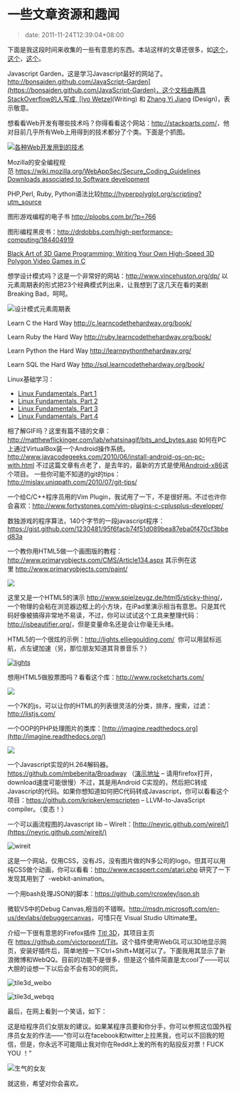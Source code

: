 # 一些文章资源和趣闻
>date: 2011-11-24T12:39:04+08:00


下面是我这段时间来收集的一些有意思的东西。本站这样的文章还很多，如[这个](/2011/%E4%B8%80%E4%BA%9B%E6%96%87%E7%AB%A0%E5%92%8C%E5%90%84%E7%A7%8D%E8%B5%84%E6%BA%90.md "一些文章和各种资源")，[这个](/2010/%E4%B8%80%E4%BA%9B%E9%9D%9E%E5%B8%B8%E6%9C%89%E6%84%8F%E6%80%9D%E7%9A%84%E6%9D%82%E9%A1%B9%E8%B5%84%E6%BA%90.md)，[这个](/2011/%E4%B8%80%E4%BA%9B%E6%9C%89%E6%84%8F%E6%80%9D%E7%9A%84%E8%B4%B4%E5%AD%90%E5%92%8C%E5%B7%A5%E5%85%B7.md)。


Javascript Garden，这是学习Javascript最好的网站了。[http://bonsaiden.github.com/JavaScript-Garden](https://bonsaiden.github.com/JavaScript-Garden)，这个文档由两具StackOverflow的人写成, [Ivo Wetzel](http://stackoverflow.com/users/170224/ivo-wetzel)(Writing) 和 [Zhang Yi Jiang](http://stackoverflow.com/users/313758/yi-jiang) (Design)，表示敬意。


想看看Web开发有哪些技术吗？你得看看这个网站：<http://stackparts.com/>，他对目前几乎所有Web上用得到的技术都分了个类。下面是个抓图。


[![](/assets/images/coolshell.cn/wp-content/uploads/2011/11/stackparts.com_.png "各种Web开发用到的技术")](http://stackparts.com)


Mozilla的安全编程规范 <https://wiki.mozilla.org/WebAppSec/Secure_Coding_Guidelines> [Downloads associated to Software development](http://research.microsoft.com/apps/dp/sq.aspx?a=47204&sq=dl#a=!77148!80820!132314!81593!77135!103269!77072!138731!77112!131133!149403!77128!78088!143130!77023!139171!138997!141118&p=1&ps=36)


PHP,Perl, Ruby, Python语法比较<http://hyperpolyglot.org/scripting?utm_source>



图形游戏编程的电子书 <http://ploobs.com.br/?p=766>


图形编程黑皮书：<http://drdobbs.com/high-performance-computing/184404919>


[Black Art of 3D Game Programming: Writing Your Own High-Speed 3D Polygon Video Games in C](http://www.dpfiles.com/dpfileswiki/index.php?title=Black_Art_of_3D_Game_Programming:_Writing_Your_Own_High-Speed_3D_Polygon_Video_Games_in_C)


想学设计模式吗？这是一个非常好的网站：<http://www.vincehuston.org/dp/> 以元素周期表的形式把23个经典模式列出来，让我想到了这几天在看的美剧Breaking Bad，呵呵。


![](/assets/images/www.vincehuston.org/images/GoF_full_medium.png "设计模式元素周期表")


Learn C the Hard Way <http://c.learncodethehardway.org/book/>


Learn Ruby the Hard Way <http://ruby.learncodethehardway.org/book/>


Learn Python the Hard Way <http://learnpythonthehardway.org/>


Learn SQL the Hard Way <http://sql.learncodethehardway.org/book/>


Linux基础学习：


* [Linux Fundamentals, Part 1](http://www.funtoo.org/wiki/Linux_Fundamentals,_Part_1 "Linux Fundamentals, Part 2")
* [Linux Fundamentals, Part 2](http://www.funtoo.org/wiki/Linux_Fundamentals,_Part_2 "Linux Fundamentals, Part 2")
* [Linux Fundamentals, Part 3](http://www.funtoo.org/wiki/Linux_Fundamentals,_Part_3 "Linux Fundamentals, Part 3")
* [Linux Fundamentals, Part 4](http://www.funtoo.org/wiki/Linux_Fundamentals,_Part_4 "Linux Fundamentals, Part 4")


相了解GIF吗？这里有篇不错的文章：<http://matthewflickinger.com/lab/whatsinagif/bits_and_bytes.asp>
如何在PC上通过VirtualBox装一个Android操作系统。 <http://www.javacodegeeks.com/2010/06/install-android-os-on-pc-with.html> 不过这篇文章有点老了，是去年的，最新的方式是使用[Android-x86](http://www.android-x86.org/)这个项目。
一些你可能不知道的git的tips：<http://mislav.uniqpath.com/2010/07/git-tips/>


一个给C/C++程序员用的Vim Plugin，我试用了一下，不是很好用。不过也许你会喜欢：<http://www.fortystones.com/vim-plugins-c-cplusplus-developer/>


数独游戏的程序算法，140个字节的一段javascript程序： <https://gist.github.com/1230481/95f6facb74f51d089bea87eba0f470cf3bbed83a>


一个教你用HTML5做一个画图版的教程：<http://www.primaryobjects.com/CMS/Article134.aspx> 其示例在这里 <http://www.primaryobjects.com/paint/>


![](https://lh5.googleusercontent.com/-z17zh24rw4k/TmrH2wrPSRI/AAAAAAAAADQ/Az9W5Lge3Ok/h301/Untitled-1.gif)


这里又是一个HTML5的演示 <http://www.spielzeugz.de/html5/sticky-thing/>，一个物理的会粘在浏览器边框上的小方块，在iPad里演示相当有意思。只是其代码好像被搞得非常地不易读，不过，你可以试试这个工具来整理代码：<http://jsbeautifier.org/>，但是变量命名还是会让你毫无头绪。


HTML5的一个很炫的示例：<http://lights.elliegoulding.com/>  你可以用鼠标巡航，点左键加速（另，那位朋友知道其背景音乐？）


[![](/assets/images/coolshell.cn/wp-content/uploads/2011/11/lights.jpg "lights")](http://lights.elliegoulding.com/)


想用HTML5做股票图吗？看看这个库：<http://www.rocketcharts.com/>



![](http://www.rocketcharts.com/img/rocketcharts.png)

一个7K的js，可以让你的HTML的列表很灵活的分类，排序，搜索，过滤：<http://listjs.com/>


一个OOP的PHP处理图片的类库：[http://imagine.readthedocs.org](http://imagine.readthedocs.org/)


![](/assets/images/imagine.readthedocs.org/en/latest/_static/logo.png)


一个Javascript实现的H.264解码器。<https://github.com/mbebenita/Broadway> （[演示地址](https://mbebenita.github.com/Broadway/broadway.html) – 请用firefox打开，download速度可能很慢）不过，其是用Android C实现的，然后把C转成Javascript的代码。如果你想知道如何把C代码转成Javascript，你可以看看这个项目：<https://github.com/kripken/emscripten> – LLVM-to-JavaScript compiler。（变态！）


一个可以画流程图的Javascript lib – WireIt：[http://neyric.github.com/wireit/](https://neyric.github.com/wireit/)


![](/assets/images/coolshell.cn/wp-content/uploads/2011/11/wireit.png "wireit")


这是一个网站，仅用CSS，没有JS，没有图片做的N多公司的logo。但其可以用纯CSS做个动画，你可以看看：<http://www.ecsspert.com/atari.php> 研究了一下发现其用到了  -webkit-animation。


一个用bash处理JSON的脚本：<https://github.com/rcrowley/json.sh>


微软VS中的Debug Canvas,相当的不错啊。<http://msdn.microsoft.com/en-us/devlabs/debuggercanvas>，可惜只在 Visual Studio Ultimate里。


介绍一下很有意思的Firefox插件 [Titl 3D](https://addons.mozilla.org/en-US/firefox/addon/tilt/)，其项目主页在 <https://github.com/victorporof/Tilt>。这个插件使用WebGL可以3D地显示网页，安装好插件后，简单地按一下Ctrl+Shift+M就可以了。下面我用其显示了新浪微博和WebQQ。目前的功能不是很多，但是这个插件简直是太cool了——可以大胆的设想一下以后会不会有3D的网页。


![](/assets/images/coolshell.cn/wp-content/uploads/2011/11/tile3d_weibo.png "tile3d_weibo")


![](/assets/images/coolshell.cn/wp-content/uploads/2011/11/tile3d_webqq.png "tile3d_webqq")


最后，在网上看到一个笑话，如下：


这是给程序员们女朋友的建议。如果某程序员要和你分手，你可以参照这位国外程序员女友的作法——“你可以在facebook和twitter上拉黑我，也可以不回我的短信，但是，你永远不可能阻止我对你在Reddit上发的所有的贴投反对票！FUCK YOU ！”


![](/assets/images/coolshell.cn/wp-content/uploads/2011/11/1z2qalh.png "生气的女友")


就这些，希望对你会喜欢。


